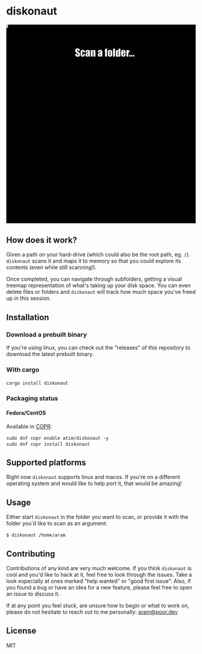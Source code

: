 # diskonaut
![demo](demo.gif)

## How does it work?

Given a path on your hard-drive (which could also be the root path, eg. `/`). `diskonaut` scans it and maps it to memory so that you could explore its contents (even while still scanning!).

Once completed, you can navigate through subfolders, getting a visual treemap representation of what's taking up your disk space. You can even delete files or folders and `diskonaut` will track how much space you've freed up in this session.

## Installation

### Download a prebuilt binary
If you're using linux, you can check out the "releases" of this repository to download the latest prebuilt binary.

### With cargo
`cargo install diskonaut`

### Packaging status

#### Fedora/CentOS

Available in [COPR](https://copr.fedorainfracloud.org/coprs/atim/diskonaut/):
```
sudo dnf copr enable atim/diskonaut -y
sudo dnf copr install diskonaut
```
## Supported platforms
Right now `diskonaut` supports linux and macos. If you're on a different operating system and would like to help port it, that would be amazing!

## Usage
Either start `diskonaut` in the folder you want to scan, or provide it with the folder you'd like to scan as an argument:
```
$ diskonaut /home/aram
```

## Contributing
Contributions of any kind are very much welcome. If you think `diskonaut` is cool and you'd like to hack at it, feel free to look through the issues. Take a look especially at ones marked "help wanted" or "good first issue".
Also, if you found a bug or have an idea for a new feature, please feel free to open an issue to discuss it.

If at any point you feel stuck, are unsure how to begin or what to work on, please do not hesitate to reach out to me personally: aram@poor.dev

## License
MIT

